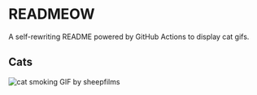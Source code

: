 # READMEOW

A self-rewriting README powered by GitHub Actions to display cat gifs.

## Cats

![cat smoking GIF by sheepfilms](https://media3.giphy.com/media/l0ExdMHUDKteztyfe/200.gif?cid=9acd02dau0oub6e5gt2j0uc9rfhvwnf6r7r6x5yqpongf8hd&ep=v1_gifs_search&rid=200.gif&ct=g)
